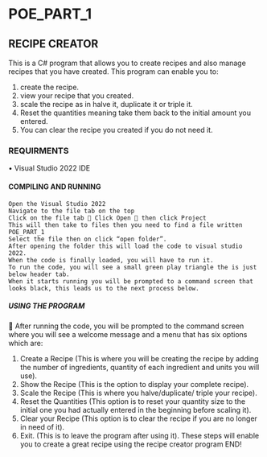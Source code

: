 # POE_PART_1

## RECIPE CREATOR 
This is a C# program that allows you to create recipes and also manage recipes that you have created. This program can enable you to: 
1.	create the recipe.
2.	view your recipe that you created.
3.	scale the recipe as in halve it, duplicate it or triple it.
4.	Reset the quantities meaning take them back to the initial amount you entered.
5.	You can clear the recipe you created if you do not need it. 
### REQUIRMENTS 
•	Visual Studio 2022 IDE
#### COMPILING AND RUNNING 
 	Open the Visual Studio 2022
 	Navigate to the file tab on the top 
 	Click on the file tab  Click Open  then click Project 
 	This will then take to files then you need to find a file written POE_PART_1 
 	Select the file then on click “open folder”. 
 	After opening the folder this will load the code to visual studio 2022. 
 	When the code is finally loaded, you will have to run it. 
 	To run the code, you will see a small green play triangle the is just below header tab. 
 	When it starts running you will be prompted to a command screen that looks black, this leads us to the next process below. 
##### USING THE PROGRAM
	After running the code, you will be prompted to the command screen where you will see a welcome message and a menu that has six options which are: 
1.	Create a Recipe (This is where you will be creating the recipe by adding the number of ingredients, quantity of each ingredient and units you will use). 
2.	Show the Recipe (This is the option to display your complete recipe).
3.	Scale the Recipe (This is where you halve/duplicate/ triple your recipe).
4.	Reset the Quantities (This option is to reset your quantity size to the initial one you had actually entered in the beginning before scaling it). 
5.	Clear your Recipe (This option is to clear the recipe if you are no longer in need of it). 
6.	Exit. (This is to leave the program after using it). 
These steps will enable you to create a great recipe using the recipe creator program
END!
